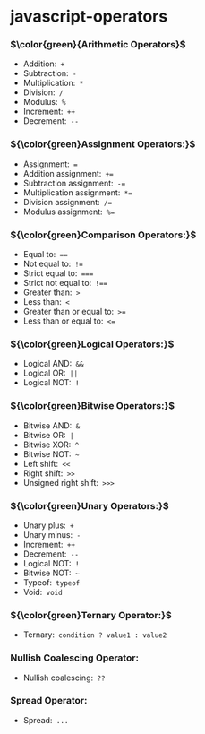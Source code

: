 # javascript-operators
### $\color{green}{Arithmetic Operators}$
  * Addition:` +`
  * Subtraction:` -`
  * Multiplication:` *`
  * Division:` /`
  * Modulus:` %`
  * Increment:` ++`
  * Decrement:` --`
### ${\color{green}Assignment Operators:}$
  * Assignment:` =`
  * Addition assignment:` +=`
  * Subtraction assignment:` -=`
  * Multiplication assignment:` *=`
  * Division assignment:` /=`
  * Modulus assignment:` %=`
### ${\color{green}Comparison Operators:}$
  * Equal to:` ==`
  * Not equal to:` !=`
  * Strict equal to:` ===`
  * Strict not equal to:` !==`
  * Greater than:` >`
  * Less than:` <`
  * Greater than or equal to:` >=`
  * Less than or equal to:` <=`
### ${\color{green}Logical Operators:}$
  * Logical AND:` &&`
  * Logical OR:` ||`
  * Logical NOT:` !`
### ${\color{green}Bitwise Operators:}$
  * Bitwise AND:` &`
  * Bitwise OR:` |`
  * Bitwise XOR:` ^`
  * Bitwise NOT:` ~`
  * Left shift:` <<`
  * Right shift:` >>`
  * Unsigned right shift:` >>>`
### ${\color{green}Unary Operators:}$
  * Unary plus:` +`
  * Unary minus:` -`
  * Increment:` ++`
  * Decrement:` --`
  * Logical NOT:` !`
  * Bitwise NOT:` ~`
  * Typeof:` typeof`
  * Void:` void`
### ${\color{green}Ternary Operator:}$
  * Ternary:` condition ? value1 : value2`
### Nullish Coalescing Operator:
  * Nullish coalescing:` ??`
### Spread Operator:
  * Spread:` ...`
